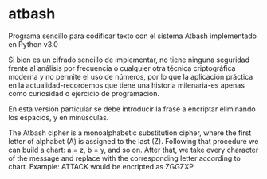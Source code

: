 # atbash
Programa sencillo para codificar texto con el sistema Atbash implementado en Python v3.0

Si bien es un cifrado sencillo de implementar, no tiene ninguna seguridad frente al análisis por frecuencia o cualquier otra técnica criptográfica moderna y no permite el uso de números, por lo que la aplicación práctica en la actualidad-recordemos que tiene una historia milenaria-es apenas como curiosidad o ejercicio de programación.

En esta versión particular se debe introducir la frase a encriptar eliminando los espacios, y en minúsculas. 

The Atbash cipher is a monoalphabetic substitution cipher, where the first letter of alphabet (A) is assigned to the last (Z). Following that procedure we can build a chart: a = z, b = y, and so on. After that, we take every character of the message and replace with the corresponding letter according to chart. Example: ATTACK would be encripted as ZGGZXP.
